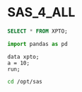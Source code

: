 # SAS_4_ALL

``` SQL
SELECT * FROM XPTO;
```

``` Python
import pandas as pd
```

``` SAS
data xpto;
a = 10;
run;
```

``` bash
cd /opt/sas
```


